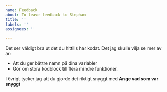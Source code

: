 ```yaml
---
name: Feedback
about: To leave feedback to Stephan
title: ''
labels: ''
assignees: ''

---
```


Det ser väldigt bra ut det du hittills har kodat.
Det jag skulle vilja se mer av är:
- Att du ger bättre namn på dina variabler
- Gör om stora kodblock till flera mindre funktioner.

I övrigt tycker jag att du gjorde det riktigt snyggt med __Ange vad som var snyggt__
